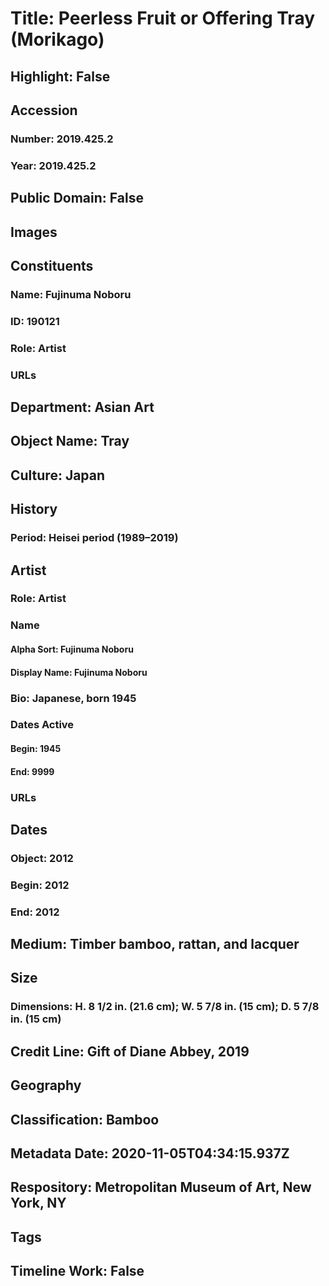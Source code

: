 # Title: Peerless Fruit or Offering Tray (Morikago)
## Highlight: False
## Accession
### Number: 2019.425.2
### Year: 2019.425.2
## Public Domain: False
## Images
## Constituents
### Name: Fujinuma Noboru
### ID: 190121
### Role: Artist
### URLs
## Department: Asian Art
## Object Name: Tray
## Culture: Japan
## History
### Period: Heisei period (1989–2019)
## Artist
### Role: Artist
### Name
#### Alpha Sort: Fujinuma Noboru
#### Display Name: Fujinuma Noboru
### Bio: Japanese, born 1945
### Dates Active
#### Begin: 1945
#### End: 9999
### URLs
## Dates
### Object: 2012
### Begin: 2012
### End: 2012
## Medium: Timber bamboo, rattan, and lacquer
## Size
### Dimensions: H. 8 1/2 in. (21.6 cm); W. 5 7/8 in. (15 cm); D. 5 7/8 in. (15 cm)
## Credit Line: Gift of Diane Abbey, 2019
## Geography
## Classification: Bamboo
## Metadata Date: 2020-11-05T04:34:15.937Z
## Respository: Metropolitan Museum of Art, New York, NY
## Tags
## Timeline Work: False